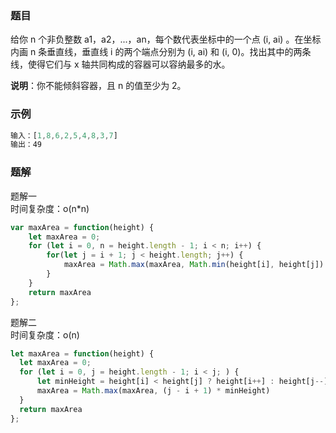### 题目
给你 n 个非负整数 a1，a2，...，an，每个数代表坐标中的一个点 (i, ai) 。在坐标内画 n 条垂直线，垂直线 i 的两个端点分别为 (i, ai) 和 (i, 0)。找出其中的两条线，使得它们与 x 轴共同构成的容器可以容纳最多的水。

**说明**：你不能倾斜容器，且 n 的值至少为 2。
### 示例
```js
输入：[1,8,6,2,5,4,8,3,7]
输出：49
```
### 题解
题解一   
时间复杂度：o(n*n)
```js
var maxArea = function(height) {
    let maxArea = 0;
    for (let i = 0, n = height.length - 1; i < n; i++) {
        for(let j = i + 1; j < height.length; j++) {
            maxArea = Math.max(maxArea, Math.min(height[i], height[j]) * (j - i))
        }
    }
    return maxArea
};
```
题解二   
时间复杂度：o(n)
```js
let maxArea = function(height) {
  let maxArea = 0;
  for (let i = 0, j = height.length - 1; i < j; ) {
      let minHeight = height[i] < height[j] ? height[i++] : height[j--];
      maxArea = Math.max(maxArea, (j - i + 1) * minHeight)
  }
  return maxArea
};
```